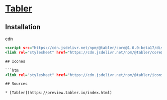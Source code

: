 # [Tabler](readme.md)

## Installation

cdn

```htm
<script src="https://cdn.jsdelivr.net/npm/@tabler/core@1.0.0-beta17/dist/js/tabler.min.js"></script> 
<link rel="stylesheet" href="https://cdn.jsdelivr.net/npm/@tabler/core@1.0.0-beta17/dist/css/tabler.min.css"> ```

## Icones

```htm
<link rel="stylesheet" href="https://cdn.jsdelivr.net/npm/@tabler/icons-webfont@3.2.0/tabler-icons.min.css"> ```

## Sources

* [Tabler](https://preview.tabler.io/index.html)